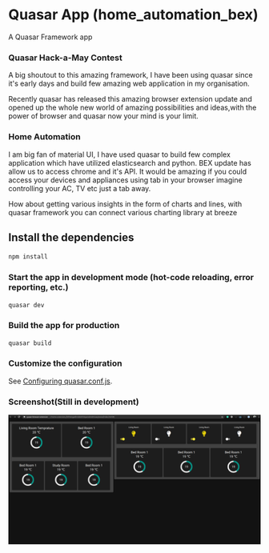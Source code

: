 # Quasar App (home_automation_bex)

A Quasar Framework app


### Quasar Hack-a-May Contest

A big shoutout to this amazing framework, I have been using quasar since it's early days and build few amazing web application in my organisation. 

Recently quasar has released this amazing browser extension update and opened up the whole new world of amazing possibilities and ideas,with the power of browser and quasar now your mind is your limit.

### Home Automation

I am big fan of material UI, I have used quasar to build few complex application which have utilized elasticsearch and python. BEX update has allow us to access chrome and it's API. It would be amazing if you could access your devices and appliances using tab in your browser imagine controlling your AC, TV etc just a tab away.

How about getting  various insights in the form of charts and lines, with quasar framework you can connect various charting library at breeze

## Install the dependencies
```bash
npm install
```

### Start the app in development mode (hot-code reloading, error reporting, etc.)
```bash
quasar dev
```


### Build the app for production
```bash
quasar build
```

### Customize the configuration
See [Configuring quasar.conf.js](https://quasar.dev/quasar-cli/quasar-conf-js).

### Screenshot(Still in development)
![Block of data](./screenshot/home_automation_bex.png)
